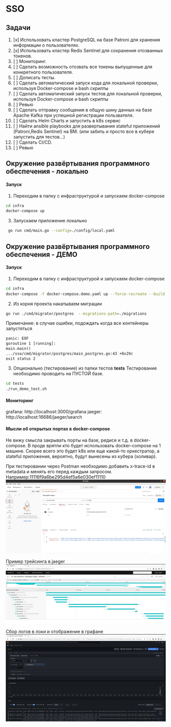 # SSO

## Задачи 
1. [x] Использовать кластер PostgreSQL на базе Patroni для хранения информации о пользователях.
2. [x] Использовать кластер Redis Sentinel для сохранения отозванных токенов.
3. [ ] Мониторинг.
4. [ ] Сделать возможность отозвать все токены выпущенные для конкретного пользователя.
5. [ ] Дописать тесты.
6. [ ] Сделать автоматический запуск кода для локальной проверки, используя Docker-compose и bash скрипты
7. [ ] Сделать автоматический запуск тестов для локальной проверки, используя Docker-compose и bash скрипты
8. [ ] Ревью
9. [ ] Сделать отправку сообщения в общую шину данных на базе Apache Kafka при успешной регистрации пользвателя.
10. [ ] Сделать Helm Charts и запустить в k8s сервис
11. [ ] Найти ansible playbooks для развертывания stateful приложений (Patroni,Redis Sentinel) на ВМ. (или забить и просто все в кубере запустить для тестов...)
12. [ ] Сделать CI/CD.
13. [ ] Ревью

## Окружение развёртывания программного обеспечения - локально

#### Запуск
1. Переходим в папку с инфраструктурой и запускаем docker-compose
``` bash 
cd infra
docker-compose up
```

3. Запускаем приложение локально
```bash
 go run cmd/main.go --config=./config/local.yaml
```

## Окружение развёртывания программного обеспечения - ДЕМО

#### Запуск
1. Переходим в папку с инфраструктурой и запускаем docker-compose 
``` bash 
cd infra
docker-compose -f docker-compose.demo.yaml up --force-recreate --build
```

2. Из корня проекта накатываем миграции
```bash
go run ./cmd/migrator/postgres  --migrations-path=./migrations 
```
Примечание: в случае ошибки, подождать когда все контейнеры запустяться
```
panic: EOF
goroutine 1 [running]:
main.main()
.../sso/cmd/migrator/postgres/main_postgres.go:43 +0x29c
exit status 2
```



3. Опционально (тестирование) из папки тестов **tests**
Тестирование необходимо проводить на ПУСТОЙ базе.  
```bash 
cd tests
./run_demo_test.sh 
```

#### Мониторинг
grafana: http://localhost:3000/grafana 
jaeger: http://localhost:16686/jaeger/search

#### Мысли об открытых портах в docker-compose
Не вижу смысла закрывать порты на базе, редисе и т.д. в docker-compose.
В проде врятли кто будет использовать docker-compose на 1 машине. Скорее всего 
это будет k8s или еще какой-то оркестратор, а stateful приложения, вероятно, будут
вынесены из кубера (холивар). 

При тестировании через Postman необходимо добавить x-trace-id в metadata и 
менять его перед каждым запросом.
Например:11116f9a6be295d4ef5a6e030ef11110
![postman.png](docs%2Fpostman.png)


Пример трейсинга в jaeger
![jaeger.png](docs%2Fjaeger.png)


Сбор логов в локи и отображение в графане
![loki-grafana.png](docs%2Floki-grafana.png)

